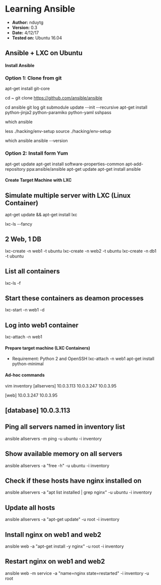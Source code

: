 # Learning Ansible

- **Author:** nduytg
- **Version:** 0.3
- **Date:** 4/12/17
- **Tested on:** Ubuntu 16.04

## Ansible + LXC on Ubuntu

#### Install Ansible
### Option 1: Clone from git
apt-get install git-core

cd ~
git clone https://github.com/ansible/ansible

cd ansible
git log
git submodule update --init --recursive
apt-get install python-jinja2 python-paramiko python-yaml sshpass

which ansible

less ./hacking/env-setup
source ./hacking/env-setup

which ansible
ansible --version

### Option 2: Install form Yum
apt-get update
apt-get install software-properties-common
apt-add-repository ppa:ansible/ansible
apt-get update
apt-get install ansible

#### Create Target Machine with LXC
## Simulate multiple server with LXC (Linux Container)
apt-get update && apt-get install lxc

lxc-ls --fancy

## 2 Web, 1 DB
lxc-create -n web1 -t ubuntu
lxc-create -n web2 -t ubuntu
lxc-create -n db1 -t ubuntu

## List all containers
lxc-ls -f

## Start these containers as deamon processes
lxc-start -n web1 -d

## Log into web1 container
lxc-attach -n web1

#### Prepare target machine (LXC Containers)
- Requirement: Python 2 and OpenSSH
lxc-attach -n web1
apt-get install python-minimal

#### Ad-hoc commands
vim inventory
[allservers]
10.0.3.113
10.0.3.247
10.0.3.95

[web]
10.0.3.247
10.0.3.95

[database]
10.0.3.113
---

## Ping all servers named in inventory list
ansible allservers -m ping -u ubuntu -i inventory

## Show available memory on all servers
ansible allservers -a "free -h" -u ubuntu -i inventory

## Check if these hosts have nginx installed on
ansible allservers -a "apt list installed | grep nginx" -u ubuntu -i inventory

## Update all hosts
ansible allservers -a "apt-get update" -u root -i inventory

## Install nginx on web1 and web2
ansible web -a "apt-get install -y nginx" -u root -i inventory

## Restart nginx on web1 and web2
ansible web -m service -a "name=nginx state=restarted" -i inventory -u root
